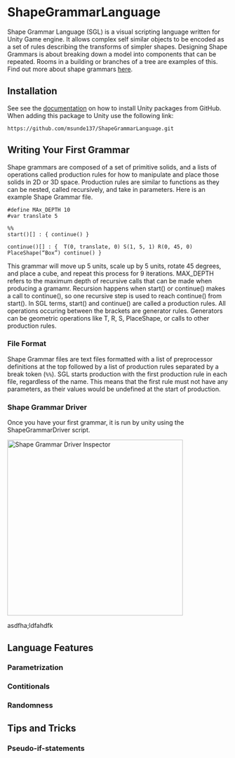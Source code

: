 # ShapeGrammarLanguage

Shape Grammar Language (SGL) is a visual scripting language written for Unity Game engine. It allows complex self similar objects to be encoded as a set of rules describing the transforms of simpler shapes. Designing Shape Grammars is about breaking down a model into components that can be repeated. Rooms in a building or branches of a tree are examples of this. Find out more about shape grammars [here](https://cosmicpotato.tech/res/documents/Procedural_architecture_using_grammars.pdf).

## Installation

See see the [documentation](https://docs.unity3d.com/Manual/upm-ui-giturl.html) on how to install Unity packages from GitHub. 
When adding this package to Unity use the following link:

```https://github.com/msunde137/ShapeGrammarLanguage.git```

## Writing Your First Grammar

Shape grammars are composed of a set of primitive solids, and a lists of operations called production rules for how to manipulate and place those solids in 2D or 3D space. Production rules are similar to functions as they can be nested, called recursively, and take in parameters.
Here is an example Shape Grammar file.

```
#define MAx_DEPTH 10
#var translate 5

%%
start()[] : { continue() }

continue()[] : {  T(0, translate, 0) S(1, 5, 1) R(0, 45, 0) PlaceShape(“Box”) continue() }
```

This grammar will move up 5 units, scale up by 5 units, rotate 45 degrees, and place a cube, and repeat this process for 9 iterations. MAX_DEPTH refers to the maximum depth of recursive calls that can be made when producing a gramamr. Recursion happens when start() or continue() makes a call to continue(), so one recursive step is used to reach continue() from start(). In SGL terms, start() and continue() are called a production rules. All operations occuring between the brackets are generator rules. Generators can be geometric operations like T, R, S, PlaceShape, or calls to other production rules. 

### File Format

Shape Grammar files are text files formatted with a list of preprocessor definitions at the top followed by a list of production rules separated by a break token (```%%```). SGL starts production with the first production rule in each file, regardless of the name. This means that the first rule must not have any parameters, as their values would be undefined at the start of production. 

### Shape Grammar Driver

Once you have your first grammar, it is run by unity using the ShapeGrammarDriver script. 

<div style="display: flex flex-direction: row">
  <img src="./Samples~/ShapeGrammarDriverInspector.JPG" alt="Shape Grammar Driver Inspector" width="400"/>
  <p>asdfha;ldfahdfk</p>
</div>

## Language Features

### Parametrization

### Contitionals

### Randomness

## Tips and Tricks

### Pseudo-if-statements


